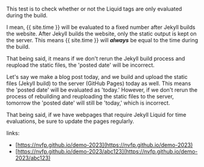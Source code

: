 This test is to check whether or not the Liquid tags are only evaluated during the build.

I mean, {{ site.time }} will be evaluated to a fixed number after Jekyll builds the website. After Jekyll builds the website, only the static output is kept on the server. This means {{ site.time }} will ***always*** be equal to the time during the build.

That being said, it means if we don't rerun the Jekyll build process and reupload the static files, the 'posted date' will be incorrect.

Let's say we make a blog post today, and we build and upload the static files (Jekyll build) to the server (GitHub Pages) today as well. This means the 'posted date' will be evaluated as 'today.' However, if we don't rerun the process of rebuilding and reuploading the static files to the server, tomorrow the 'posted date' will still be 'today,' which is incorrect.

That being said, if we have webpages that require Jekyll Liquid for time evaluations, be sure to update the pages regularly.

links:
- [https://nvfp.github.io/demo-2023](https://nvfp.github.io/demo-2023)
- [https://nvfp.github.io/demo-2023/abc123](https://nvfp.github.io/demo-2023/abc123)
